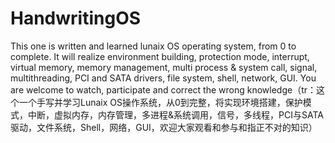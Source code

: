 # HandwritingOS
This one is written and learned lunaix OS operating system, from 0 to complete. It will realize environment building, protection mode, interrupt, virtual memory, memory management, multi process &amp; system call, signal, multithreading, PCI and SATA drivers, file system, shell, network, GUI. You are welcome to watch, participate and correct the wrong knowledge（tr：这个一个手写并学习Lunaix OS操作系统，从0到完整，将实现环境搭建，保护模式，中断，虚拟内存，内存管理，多进程&amp;系统调用，信号，多线程，PCI与SATA驱动，文件系统，Shell，网络，GUI，欢迎大家观看和参与和指正不对的知识）
